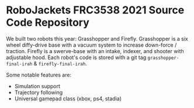 # RoboJackets FRC3538 2021 Source Code Repository

We built two robots this year: Grasshopper and Firefly. Grasshopper is a six wheel diffy-drive base with a vacuum system to increase down-force / traction. Firefly is a swerve-base with an intake, indexer, and shooter with adjustable hood. Each robot's code is stored with a git tag `grasshopper-final-irah` & `firefly-final-irah`.

Some notable features are: 
* Simulation support
* Trajectory following
* Universal gamepad class (xbox, ps4, stadia)
